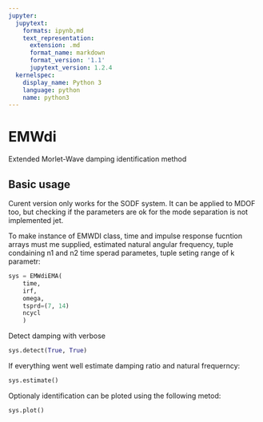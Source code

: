 ```yaml
---
jupyter:
  jupytext:
    formats: ipynb,md
    text_representation:
      extension: .md
      format_name: markdown
      format_version: '1.1'
      jupytext_version: 1.2.4
  kernelspec:
    display_name: Python 3
    language: python
    name: python3
---
```


# EMWdi

Extended Morlet-Wave damping identification method


## Basic usage
Curent version only works for the SODF system. It can be applied to MDOF too, but checking if the parameters are ok for the mode separation is not implemented jet. 

To make instance of EMWDI class, time and impulse response fucntion arrays must me supplied, estimated natural angular frequency, tuple condaining n1 and n2 time sperad parametes, tuple seting range of k parametr:

```python
sys = EMWdiEMA(
    time,
    irf,
    omega,
    tsprd=(7, 14)
    ncycl
    )
```

Detect damping with verbose

```python
sys.detect(True, True)
```

If everything went well estimate damping ratio and natural frequerncy:

```python
sys.estimate()
```

Optionaly identification can be ploted using the following metod:

```python
sys.plot()
```
